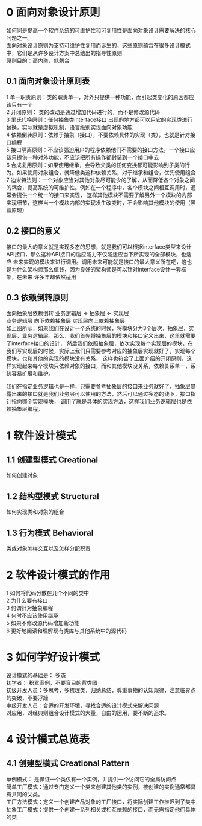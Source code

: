 # 0 面向对象设计原则
如何同是提高一个软件系统的可维护性和可复用性是面向对象设计需要解决的核心问题之一。   
面向对象设计原则为支持可维护性复用而诞生的，这些原则蕴含在很多设计模式中，它们是从许多设计方案中总结出的指导性原则   
原则目的：高内聚，低耦合   
## 0.1 面向对象设计原则表   
1 单一职责原则：类的职责单一，对外只提供一种功能，而引起类变化的原因都应该只有一个   
2 开闭原则： 类的改动是通过增加代码进行的，而不是修改源代码   
3 里氏代换原则：任何抽象类interface接口 出现的地方都可以用它的实现类进行替换，实际就是虚拟机制，语言级别实现面向对象功能    
4 依赖倒转原则：依赖于抽象（接口），不要依赖具体的实现（类），也就是针对接口编程   
5 接口隔离原则：不应该强迫用户的程序依赖他们不需要的接口方法。一个接口应该只提供一种对外功能，不应该把所有操作都封装到一个接口中去    
6 合成复用原则：如果使用继承，会导致父类的任何变换都可能影响到子类的行为。如果使用对象组合，就降低类这种依赖关系，对于继承和组合，优先使用组合    
7 迪米特法则：一个对象应当对其他对象尽可能少的了解，从而降低各个对象之间的耦合，提高系统的可维护性。例如在一个程序中，各个模块之间相互调用时，通常会提供一个统一的接口来实现，
            这样其他模块不需要了解另外一个模块的内部实现细节，这样当一个模块内部的实现发生改变时，不会影响其他模块的使用（黑盒原理）    

## 0.2 接口的意义
接口的最大的意义就是实现多态的思想，就是我们可以根据interface类型来设计API接口，那么这种API接口的适应能力不仅能适应当下所实现的全部模块，也适应
未来实现的模块来进行调用。调用未来可能就是接口的最大意义所在吧，这也是为什么架构师那么值钱，因为良好的架构师是可以针对interface设计一套框架，在未来 许多年却依然适用   

## 0.3 依赖倒转原则 
面向抽象层依赖倒转 业务逻辑层 → 抽象层 ← 实现层   
业务逻辑层 向下依赖抽象层  实现层向上依赖抽象层   
如上图所示，如果我们在设计一个系统的时候，将模块分为3个层次，抽象层，实现层，业务逻辑层。那么，我们首先将抽象层的模块和接口定义出来，这里就需要了interface接口的设计，
然后我们依照抽象层，依次实现每个实现层的模块，在我们写实现层的时候，实际上我们只需要参考对应的抽象层实现就好了，实现每个模块，也和其他的实现的模块没有关系，
这样也符合了上面介绍的开闭原则，这样实现起来每个模块只依赖对象的接口，而和其他模块没关系，依赖关系单一，系统容易扩展和维护。   

我们在指定业务逻辑也是一样，只需要参考抽象层的接口来业务就好了，抽象层暴露出来的接口就是我们业务层可以使用的方法，然后可以通过多态的线下，接口指针指向哪个实现模块，
调用了就是具体的实现方法，这样我们业务逻辑层也是依赖抽象层编程。    



# 1 软件设计模式
## 1.1 创建型模式 Creational
如何创建对象   
## 1.2 结构型模式 Structural
如何实现类和对象的组合
## 1.3 行为模式 Behavioral
类或对象怎样交互以及怎样分配职责   

# 2 软件设计模式的作用 
1 如何将代码分散在几个不同的类中   
2 为什么要有接口   
3 何谓针对抽象编程   
4 何时不应该使用继承   
5 如果不修改源代码增加新功能   
6 更好地阅读和理解现有类库与其他系统中的源代码   

# 3 如何学好设计模式 
设计模式的基础是： 多态   
初学者： 积累案例，不要盲目的背类图   
初级开发人员：多思考，多梳理类，归纳总结，尊重事物的认知规律，注意临界点的突破，不要浮躁   
中级开发人员：合适的开发环境，寻找合适的设计模式来解决问题   
对应用，对经典则组合设计模式的大量，自由的运用，要不断的追求。   

# 4 设计模式总览表   
## 4.1 创建型模式 Creational Pattern 
单例模式： 是保证一个类仅有一个实例，并提供一个访问它的全局访问点   
简单工厂模式：通过专门定义一个类来创建其他类的实例，被创建的实例通常都具有共同的父类。   
工厂方法模式：定义一个创建产品对象的工厂接口，将实际创建工作推迟到子类中   
抽象工厂模式：提供一个创建一系列相关或相互依赖的接口，而无需指定他们具体的类   
